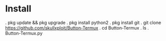 # Install
.
pkg update && pkg upgrade
.
pkg install python2
.
pkg install git
.
git clone https://github.com/skullxploit/Button-Termux
.
cd Button-Termux
.
ls
.
Button-Termux.py
